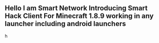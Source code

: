 <h2>Hello I am Smart Network Introducing Smart Hack Client For Minecraft 1.8.9 working in any launcher including android launchers</h2>
h
